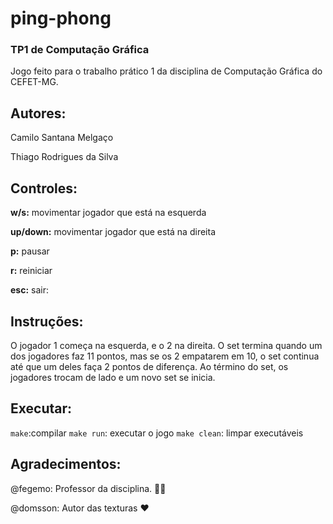 # ping-phong
### TP1 de Computação Gráfica

Jogo feito para o trabalho prático 1 da disciplina de Computação Gráfica do CEFET-MG.

## Autores:

Camilo Santana Melgaço

Thiago Rodrigues da Silva

## Controles:

**w/s:** movimentar jogador que está na esquerda

**up/down:** movimentar jogador que está na direita

**p:** pausar

**r:** reiniciar

**esc:** sair:

## Instruções:

O jogador 1 começa na esquerda, e o 2 na direita. O set termina quando um dos jogadores faz 11 pontos, mas se os 2 empatarem em 10, o set continua até que um deles faça 2 pontos de diferença. Ao término do set, os jogadores trocam de lado e um novo set se inicia.

## Executar:

`make`:compilar
`make run`: executar o jogo
`make clean`: limpar executáveis

## Agradecimentos:

@fegemo: Professor da disciplina. :man_teacher:

@domsson: Autor das texturas :heart:
